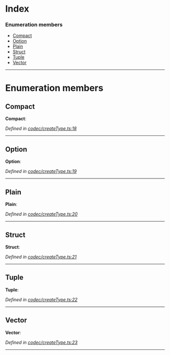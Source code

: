 

# Index

### Enumeration members

* [Compact](_codec_createtype_.typedefinfo.md#compact)
* [Option](_codec_createtype_.typedefinfo.md#option)
* [Plain](_codec_createtype_.typedefinfo.md#plain)
* [Struct](_codec_createtype_.typedefinfo.md#struct)
* [Tuple](_codec_createtype_.typedefinfo.md#tuple)
* [Vector](_codec_createtype_.typedefinfo.md#vector)

---

# Enumeration members

<a id="compact"></a>

##  Compact

**Compact**: 

*Defined in [codec/createType.ts:18](https://github.com/polkadot-js/api/blob/a2f863c/packages/types/src/codec/createType.ts#L18)*

___
<a id="option"></a>

##  Option

**Option**: 

*Defined in [codec/createType.ts:19](https://github.com/polkadot-js/api/blob/a2f863c/packages/types/src/codec/createType.ts#L19)*

___
<a id="plain"></a>

##  Plain

**Plain**: 

*Defined in [codec/createType.ts:20](https://github.com/polkadot-js/api/blob/a2f863c/packages/types/src/codec/createType.ts#L20)*

___
<a id="struct"></a>

##  Struct

**Struct**: 

*Defined in [codec/createType.ts:21](https://github.com/polkadot-js/api/blob/a2f863c/packages/types/src/codec/createType.ts#L21)*

___
<a id="tuple"></a>

##  Tuple

**Tuple**: 

*Defined in [codec/createType.ts:22](https://github.com/polkadot-js/api/blob/a2f863c/packages/types/src/codec/createType.ts#L22)*

___
<a id="vector"></a>

##  Vector

**Vector**: 

*Defined in [codec/createType.ts:23](https://github.com/polkadot-js/api/blob/a2f863c/packages/types/src/codec/createType.ts#L23)*

___

